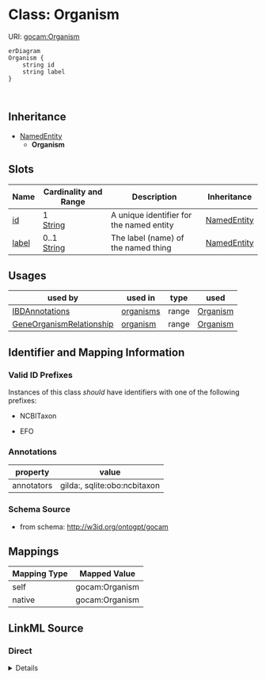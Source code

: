 

# Class: Organism



URI: [gocam:Organism](http://w3id.org/ontogpt/gocam/Organism)



```mermaid
erDiagram
Organism {
    string id  
    string label  
}



```




## Inheritance
* [NamedEntity](NamedEntity.md)
    * **Organism**



## Slots

| Name | Cardinality and Range | Description | Inheritance |
| ---  | --- | --- | --- |
| [id](id.md) | 1 <br/> [String](String.md) | A unique identifier for the named entity | [NamedEntity](NamedEntity.md) |
| [label](label.md) | 0..1 <br/> [String](String.md) | The label (name) of the named thing | [NamedEntity](NamedEntity.md) |





## Usages

| used by | used in | type | used |
| ---  | --- | --- | --- |
| [IBDAnnotations](IBDAnnotations.md) | [organisms](organisms.md) | range | [Organism](Organism.md) |
| [GeneOrganismRelationship](GeneOrganismRelationship.md) | [organism](organism.md) | range | [Organism](Organism.md) |






## Identifier and Mapping Information


### Valid ID Prefixes

Instances of this class *should* have identifiers with one of the following prefixes:

* NCBITaxon

* EFO






### Annotations

| property | value |
| --- | --- |
| annotators | gilda:, sqlite:obo:ncbitaxon |



### Schema Source


* from schema: http://w3id.org/ontogpt/gocam





## Mappings

| Mapping Type | Mapped Value |
| ---  | ---  |
| self | gocam:Organism |
| native | gocam:Organism |





## LinkML Source

<!-- TODO: investigate https://stackoverflow.com/questions/37606292/how-to-create-tabbed-code-blocks-in-mkdocs-or-sphinx -->

### Direct

<details>
```yaml
name: Organism
id_prefixes:
- NCBITaxon
- EFO
annotations:
  annotators:
    tag: annotators
    value: gilda:, sqlite:obo:ncbitaxon
from_schema: http://w3id.org/ontogpt/gocam
is_a: NamedEntity

```
</details>

### Induced

<details>
```yaml
name: Organism
id_prefixes:
- NCBITaxon
- EFO
annotations:
  annotators:
    tag: annotators
    value: gilda:, sqlite:obo:ncbitaxon
from_schema: http://w3id.org/ontogpt/gocam
is_a: NamedEntity
attributes:
  id:
    name: id
    annotations:
      prompt.skip:
        tag: prompt.skip
        value: 'true'
    description: A unique identifier for the named entity
    comments:
    - this is populated during the grounding and normalization step
    from_schema: http://w3id.org/ontogpt/gocam
    rank: 1000
    identifier: true
    alias: id
    owner: Organism
    domain_of:
    - NamedEntity
    - Publication
    range: string
    required: true
  label:
    name: label
    annotations:
      owl:
        tag: owl
        value: AnnotationProperty, AnnotationAssertion
    description: The label (name) of the named thing
    from_schema: http://w3id.org/ontogpt/gocam
    aliases:
    - name
    rank: 1000
    slot_uri: rdfs:label
    alias: label
    owner: Organism
    domain_of:
    - NamedEntity
    range: string

```
</details>
